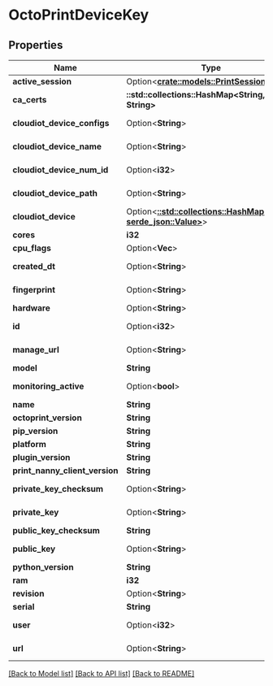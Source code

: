 # OctoPrintDeviceKey

## Properties

Name | Type | Description | Notes
------------ | ------------- | ------------- | -------------
**active_session** | Option<[**crate::models::PrintSession**](PrintSession.md)> |  | [optional]
**ca_certs** | **::std::collections::HashMap<String, String>** |  | 
**cloudiot_device_configs** | Option<**String**> |  | [optional][readonly]
**cloudiot_device_name** | Option<**String**> |  | [optional][readonly]
**cloudiot_device_num_id** | Option<**i32**> |  | [optional][readonly]
**cloudiot_device_path** | Option<**String**> |  | [optional][readonly]
**cloudiot_device** | Option<[**::std::collections::HashMap<String, serde_json::Value>**](serde_json::Value.md)> |  | [optional][readonly]
**cores** | **i32** |  | 
**cpu_flags** | Option<**Vec<String>**> |  | [optional]
**created_dt** | Option<**String**> |  | [optional][readonly]
**fingerprint** | Option<**String**> |  | [optional][readonly]
**hardware** | Option<**String**> |  | [optional]
**id** | Option<**i32**> |  | [optional][readonly]
**manage_url** | Option<**String**> |  | [optional][readonly]
**model** | **String** |  | 
**monitoring_active** | Option<**bool**> |  | [optional][readonly]
**name** | **String** |  | 
**octoprint_version** | **String** |  | 
**pip_version** | **String** |  | 
**platform** | **String** |  | 
**plugin_version** | **String** |  | 
**print_nanny_client_version** | **String** |  | 
**private_key_checksum** | Option<**String**> |  | [optional][readonly]
**private_key** | Option<**String**> |  | [optional][readonly]
**public_key_checksum** | **String** |  | 
**public_key** | Option<**String**> |  | [optional][readonly]
**python_version** | **String** |  | 
**ram** | **i32** |  | 
**revision** | Option<**String**> |  | [optional]
**serial** | **String** |  | 
**user** | Option<**i32**> |  | [optional][readonly]
**url** | Option<**String**> |  | [optional][readonly]

[[Back to Model list]](../README.md#documentation-for-models) [[Back to API list]](../README.md#documentation-for-api-endpoints) [[Back to README]](../README.md)


